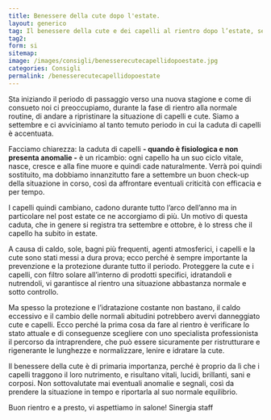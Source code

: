```yaml
---
title: Benessere della cute dopo l'estate.
layout: generico
tag: Il benessere della cute e dei capelli al rientro dopo l’estate, segui i consigli di Sinergia parrucchieri a Gonars.
tag2:
form: si
sitemap:
image: /images/consigli/benesserecutecapellidopoestate.jpg
categories: Consigli
permalink: /benesserecutecapellidopoestate
---
```


Sta iniziando il periodo di passaggio verso una nuova stagione e come di consueto noi ci preoccupiamo, durante la fase di rientro alla normale routine, di andare a ripristinare la situazione di capelli e cute. Siamo a settembre e ci avviciniamo al tanto temuto periodo in cui la caduta di capelli è accentuata.

Facciamo chiarezza: la caduta di capelli **- quando è fisiologica e non presenta anomalie -** è un ricambio: ogni capello ha un suo ciclo vitale, nasce, cresce e alla fine muore e quindi cade naturalmente. Verrà poi quindi sostituito, ma dobbiamo innanzitutto fare a settembre un buon check-up della situazione in corso, così da affrontare eventuali criticità con efficacia e per tempo.

I capelli quindi cambiano, cadono durante tutto l’arco dell’anno ma in particolare nel post estate ce ne accorgiamo di più. Un motivo di questa caduta, che in genere si registra tra settembre e ottobre, è lo stress che il capello ha subito in estate. 

A causa di caldo, sole, bagni più frequenti, agenti atmosferici, i capelli e la cute sono stati messi a dura prova; ecco perché è sempre importante la prevenzione e la protezione durante tutto il periodo. Proteggere la cute e i capelli, con filtro solare all’interno di prodotti specifici, idratandoli e nutrendoli, vi garantisce al rientro una situazione abbastanza normale e sotto controllo.

Ma spesso la protezione e l’idratazione costante non bastano, il caldo eccessivo e il cambio delle normali abitudini potrebbero avervi danneggiato cute e capelli. Ecco perché la prima cosa da fare al rientro è verificare lo stato attuale e di conseguenze scegliere con uno specialista professionista il percorso da intraprendere, che può essere sicuramente per ristrutturare e rigenerante le lunghezze e  normalizzare, lenire e idratare la cute.

Il benessere della cute è di primaria importanza, perché è proprio da lì che i capelli traggono il loro nutrimento, e risultano vitali, lucidi, brillanti, sani e corposi. Non sottovalutate mai eventuali anomalie e segnali, così da prendere la situazione in tempo e riportarla al suo normale equilibrio.

Buon rientro e a presto, vi aspettiamo in salone!
Sinergia staff